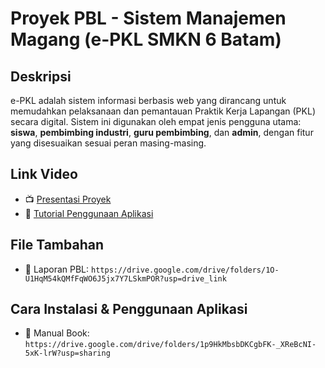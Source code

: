 # Proyek PBL - Sistem Manajemen Magang (e-PKL SMKN 6 Batam)

## Deskripsi
e-PKL adalah sistem informasi berbasis web yang dirancang untuk memudahkan pelaksanaan dan pemantauan Praktik Kerja Lapangan (PKL) secara digital. Sistem ini digunakan oleh empat jenis pengguna utama: **siswa**, **pembimbing industri**, **guru pembimbing**, dan **admin**, dengan fitur yang disesuaikan sesuai peran masing-masing.

## Link Video
- 📺 [Presentasi Proyek](https://youtu.be/e1Dt-8Jpb6w?si=om51k7oNkrSoNmDt)
- 🎥 [Tutorial Penggunaan Aplikasi](https://youtu.be/Jivxi0cy33M?si=3ccwjP-OHfFQizXI)

## File Tambahan
- 📄 Laporan PBL: `https://drive.google.com/drive/folders/1O-U1HqM54kQMfFqWO6J5jx7Y7LSkmPOR?usp=drive_link`

## Cara Instalasi & Penggunaan Aplikasi
- 📄 Manual Book: `https://drive.google.com/drive/folders/1p9HkMbsbDKCgbFK-_XReBcNI-5xK-lrW?usp=sharing`
